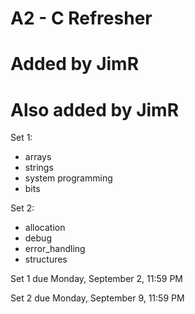 # A2 - C Refresher
# Added by JimR
# Also added by JimR
Set 1:

- arrays
- strings
- system programming
- bits

Set 2:

- allocation
- debug
- error_handling
- structures

Set 1 due Monday, September 2, 11:59 PM

Set 2 due Monday, September 9, 11:59 PM

